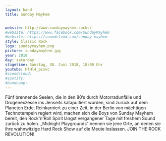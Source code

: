 ```yaml
---
layout: band
title: Sunday Mayhem


website: http://www.sundaymayhem.rocks/
#website: https://www.facebook.com/SundayMayhem
#website: https://soundcloud.com/sunday-mayhem
style: Classic Rock
logo: sundaymayhem.png
picture: sundaymayhem.jpg
year: 2018
day: saturday
stagetime: Samstag, 30. Juni 2018, 18:00 Uhr
youtube: HfHl4_pcxkc
#soundcloud:
#spotify:
#bandcamp:
---
```

Fünf brennende Seelen, die in den 80‘s durch Motorradunfälle und Drogenexzesse ins Jenseits katapultiert wurden, sind zurück auf dem Planeten Erde. Reinkarniert zu einer Zeit, in der Berlin von mächtigen Technotempeln regiert wird, machen sich die Boys von Sunday Mayhem bereit, den Rock'n'Roll Spirit längst vergangener Tage mit freshem Sound zurück zu holen. „Midnight Playgrounds“ nennen sie jene Orte, an denen sie ihre wahnwitzige Hard Rock Show auf die Meute loslassen. JOIN THE ROCK REVOLUTION!
